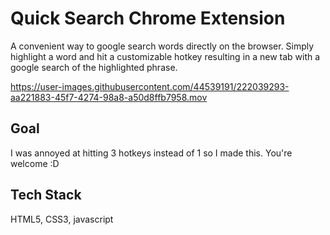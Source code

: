 # Quick Search Chrome Extension

A convenient way to google search words directly on the browser. Simply highlight a word and hit a customizable hotkey resulting in a new tab with a google search of the highlighted phrase.

https://user-images.githubusercontent.com/44539191/222039293-aa221883-45f7-4274-98a8-a50d8ffb7958.mov

## Goal

I was annoyed at hitting 3 hotkeys instead of 1 so I made this. You're welcome :D

## Tech Stack
HTML5, CSS3, javascript
